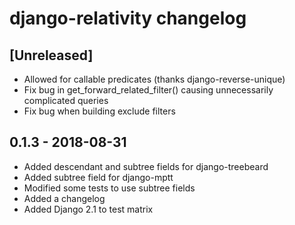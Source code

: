 # django-relativity changelog

## [Unreleased]
- Allowed for callable predicates (thanks django-reverse-unique)
- Fix bug in get_forward_related_filter() causing unnecessarily complicated queries
- Fix bug when building exclude filters

## 0.1.3 - 2018-08-31
- Added descendant and subtree fields for django-treebeard
- Added subtree field for django-mptt
- Modified some tests to use subtree fields 
- Added a changelog
- Added Django 2.1 to test matrix
